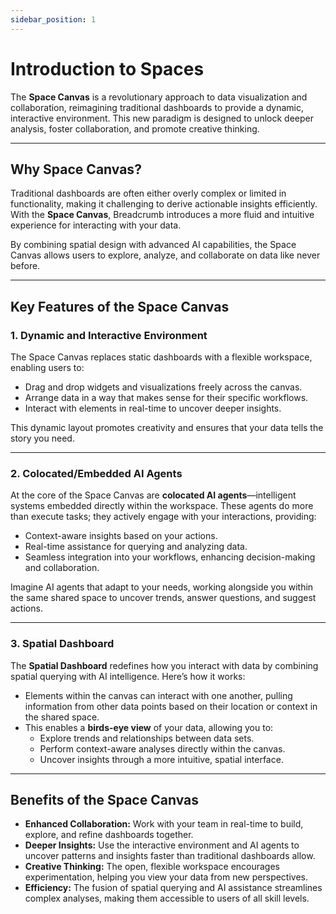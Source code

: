 ```yaml
---
sidebar_position: 1
---
```


# Introduction to Spaces

The **Space Canvas** is a revolutionary approach to data visualization and collaboration, reimagining traditional dashboards to provide a dynamic, interactive environment. This new paradigm is designed to unlock deeper analysis, foster collaboration, and promote creative thinking.

---

## Why Space Canvas?

Traditional dashboards are often either overly complex or limited in functionality, making it challenging to derive actionable insights efficiently. With the **Space Canvas**, Breadcrumb introduces a more fluid and intuitive experience for interacting with your data.

By combining spatial design with advanced AI capabilities, the Space Canvas allows users to explore, analyze, and collaborate on data like never before.

---

## Key Features of the Space Canvas

### 1. **Dynamic and Interactive Environment**

The Space Canvas replaces static dashboards with a flexible workspace, enabling users to:

- Drag and drop widgets and visualizations freely across the canvas.
- Arrange data in a way that makes sense for their specific workflows.
- Interact with elements in real-time to uncover deeper insights.

This dynamic layout promotes creativity and ensures that your data tells the story you need.

---

### 2. **Colocated/Embedded AI Agents**

At the core of the Space Canvas are **colocated AI agents**—intelligent systems embedded directly within the workspace. These agents do more than execute tasks; they actively engage with your interactions, providing:

- Context-aware insights based on your actions.
- Real-time assistance for querying and analyzing data.
- Seamless integration into your workflows, enhancing decision-making and collaboration.

Imagine AI agents that adapt to your needs, working alongside you within the same shared space to uncover trends, answer questions, and suggest actions.

---

### 3. **Spatial Dashboard**

The **Spatial Dashboard** redefines how you interact with data by combining spatial querying with AI intelligence. Here’s how it works:

- Elements within the canvas can interact with one another, pulling information from other data points based on their location or context in the shared space.
- This enables a **birds-eye view** of your data, allowing you to:
    - Explore trends and relationships between data sets.
    - Perform context-aware analyses directly within the canvas.
    - Uncover insights through a more intuitive, spatial interface.

---

## Benefits of the Space Canvas

- **Enhanced Collaboration:** Work with your team in real-time to build, explore, and refine dashboards together.
- **Deeper Insights:** Use the interactive environment and AI agents to uncover patterns and insights faster than traditional dashboards allow.
- **Creative Thinking:** The open, flexible workspace encourages experimentation, helping you view your data from new perspectives.
- **Efficiency:** The fusion of spatial querying and AI assistance streamlines complex analyses, making them accessible to users of all skill levels.
